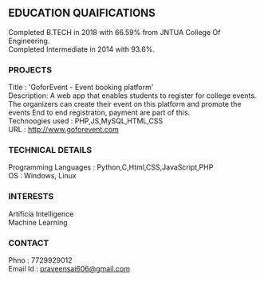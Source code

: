## EDUCATION QUAIFICATIONS

Completed B.TECH in 2018 with 66.59% from JNTUA College Of Engineering.<br>
Completed Intermediate in 2014 with 93.6%.

### PROJECTS

Title : 'GoforEvent - Event booking platform'<br>
Description: A web app that enables students to register for college events. The organizers can create their event on this platform
             and promote the events End to end registraton, payment are part of this.<br>
Technoogies used : PHP,JS,MySQL,HTML,CSS<br>
URL : http://www.goforevent.com

### TECHNICAL DETAILS

Programming Languages : Python,C,Html,CSS,JavaScript,PHP <br>
OS : Windows, Linux

### INTERESTS

Artificia Intelligence<br>
Machine Learning

### CONTACT

Phno : 7729929012<br>
Email Id : praveensai606@gmail.com
